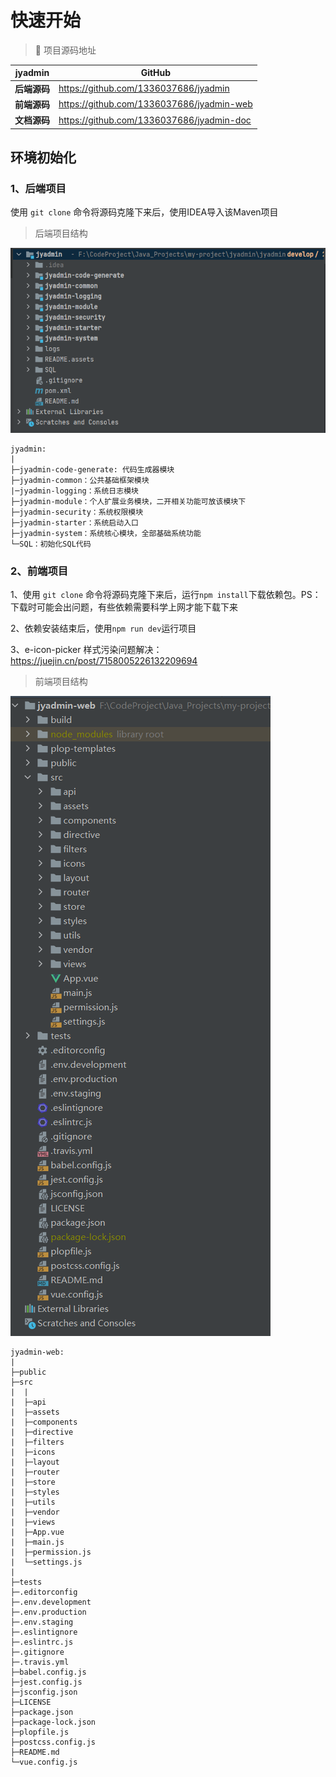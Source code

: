 # 快速开始



> 🌳 项目源码地址

| jyadmin      | **GitHub**                                |
| ------------ | ----------------------------------------- |
| **后端源码** | https://github.com/1336037686/jyadmin     |
| **前端源码** | https://github.com/1336037686/jyadmin-web |
| **文档源码** | https://github.com/1336037686/jyadmin-doc |



## 环境初始化



### 1、后端项目 

使用 `git clone` 命令将源码克隆下来后，使用IDEA导入该Maven项目





> 后端项目结构



![image-20230605131957168](%E5%BF%AB%E9%80%9F%E5%BC%80%E5%A7%8B.assets/image-20230605131957168-16859424002741.png)



```text
jyadmin:
|
├─jyadmin-code-generate: 代码生成器模块
├─jyadmin-common：公共基础框架模块
|─jyadmin-logging：系统日志模块
├─jyadmin-module：个人扩展业务模块，二开相关功能可放该模块下
├─jyadmin-security：系统权限模块
├─jyadmin-starter：系统启动入口
├─jyadmin-system：系统核心模块，全部基础系统功能
└─SQL：初始化SQL代码
```





### 2、前端项目

1、使用 `git clone` 命令将源码克隆下来后，运行`npm install`下载依赖包。PS：下载时可能会出问题，有些依赖需要科学上网才能下载下来

2、依赖安装结束后，使用`npm run dev`运行项目

3、e-icon-picker 样式污染问题解决：https://juejin.cn/post/7158005226132209694



> 前端项目结构



![image-20230605132742697](%E5%BF%AB%E9%80%9F%E5%BC%80%E5%A7%8B.assets/image-20230605132742697-16859428640582.png)



```text
jyadmin-web:
|
├─public
├─src
|  |
|  ├─api
|  ├─assets
|  ├─components
|  ├─directive
|  ├─filters
|  ├─icons
|  ├─layout
|  ├─router
|  ├─store
|  ├─styles
|  ├─utils
|  ├─vendor
|  ├─views
|  ├─App.vue
|  ├─main.js
|  ├─permission.js
|  └─settings.js
|
├─tests
├─.editorconfig
├─.env.development
├─.env.production
├─.env.staging
├─.eslintignore
├─.eslintrc.js
├─.gitignore
├─.travis.yml
├─babel.config.js
├─jest.config.js
├─jsconfig.json
├─LICENSE
├─package.json
├─package-lock.json
├─plopfile.js
├─postcss.config.js
├─README.md
└─vue.config.js
```

